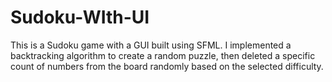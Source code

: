 # Sudoku-WIth-UI
This is a Sudoku game with a GUI built using SFML. I implemented a backtracking algorithm to create a random puzzle, then deleted a specific count of numbers from the board randomly based on the selected difficulty.
